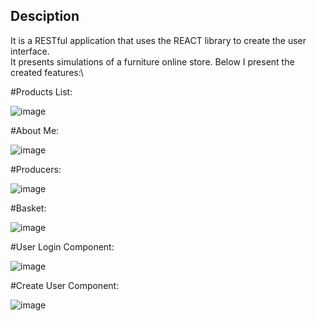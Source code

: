 ## Desciption

It is a RESTful application that uses the REACT library to create the user interface.\
It presents simulations of a furniture online store. Below I present the created features:\

#Products List:

![image](https://user-images.githubusercontent.com/77283701/215366020-98122fcb-6fe1-44ac-b5e5-63ad3f7ca12e.png)

#About Me:

![image](https://user-images.githubusercontent.com/77283701/215366211-cbae2f72-161e-4db8-aad8-708310303c6f.png)

#Producers:

![image](https://user-images.githubusercontent.com/77283701/215366267-bc48db5c-a9bc-4f0c-b904-c4f1d6cb722d.png)

#Basket:

![image](https://user-images.githubusercontent.com/77283701/215366321-a115aa77-aa1f-4618-a2a8-a50701d470b9.png)

#User Login Component:

![image](https://user-images.githubusercontent.com/77283701/215366402-33a0008c-2291-4868-8497-fc215dd1acf0.png)

#Create User Component:

![image](https://user-images.githubusercontent.com/77283701/215366433-6ea60b3f-4c48-4c66-be6c-13744a57c032.png)

